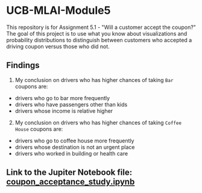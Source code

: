 # UCB-MLAI-Module5
This repository is for Assignment 5.1 - "Will a customer accept the coupon?" The goal of this project is to use what you know about visualizations and probability distributions to distinguish between customers who accepted a driving coupon versus those who did not.

## Findings
1. My conclusion on drivers who has higher chances of taking `Bar` coupons are:
* drivers who go to bar more frequently
* drivers who have passengers other than kids
* drivers whose income is relative higher

2. My conclusion on drivers who has higher chances of taking `Coffee House` coupons are:
* drivers who go to coffee house more frequently
* drivers whose destination is not an urgent place
* drivers who worked in building or health care

## Link to the Jupiter Notebook file: [coupon_acceptance_study.ipynb](coupon_acceptance_study.ipynb)

